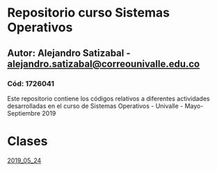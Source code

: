 # Repositorio curso Sistemas Operativos
## Autor: Alejandro Satizabal - alejandro.satizabal@correounivalle.edu.co
### Cód: 1726041

Este repositorio contiene los códigos relativos a diferentes actividades desarrolladas en el curso de Sistemas Operativos - Univalle - Mayo-Septiembre 2019

# Clases

<a href="https://github.com/alejosatizabal/SistemasOperativos/tree/master/2019_05_24">2019_05_24</a>
